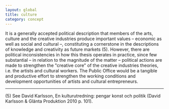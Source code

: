 ```yaml
---
layout: global
title: culture
category: concept
---
```


It is a generally accepted political description that members of the arts, culture and the creative industries produce important values – economic as well as social and cultural –, constituting a cornerstone in the descriptions of knowledge and creativity as future markets (5). However, there are political inconsistencies in how this thesis operates in practice, since few substantial – in relation to the magnitude of the matter – political actions are made to strengthen the "creative core" of the creative industries theories, i.e. the artists and cultural workers. The Public Office would be a tangible and productive effort to strengthen the working conditions and development opportunities of artists and cultural entrepreneurs.

------------
(5) See David Karlsson, En kulturutredning: pengar konst och politik (David Karlsson & Glänta Produktion 2010 p. 101).